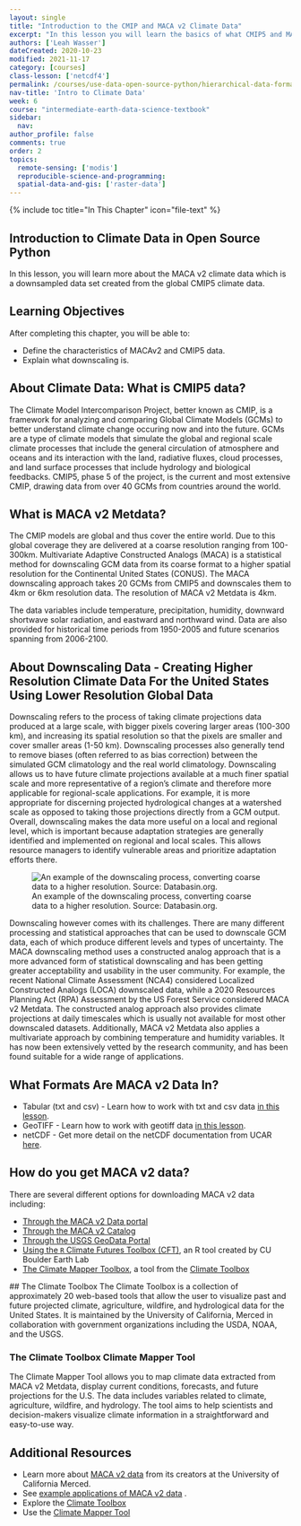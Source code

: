 ```yaml
---
layout: single
title: "Introduction to the CMIP and MACA v2 Climate Data"
excerpt: "In this lesson you will learn the basics of what CMIP5 and MACA v 2 data are and how global climate data are downscaled to higher resolutions to support regional analysis."
authors: ['Leah Wasser']
dateCreated: 2020-10-23
modified: 2021-11-17
category: [courses]
class-lesson: ['netcdf4']
permalink: /courses/use-data-open-source-python/hierarchical-data-formats-hdf/intro-to-MACAv2-cmip5-data/
nav-title: 'Intro to Climate Data'
week: 6
course: "intermediate-earth-data-science-textbook"
sidebar:
  nav:
author_profile: false
comments: true
order: 2
topics:
  remote-sensing: ['modis']
  reproducible-science-and-programming:
  spatial-data-and-gis: ['raster-data']
---
```


{% include toc title="In This Chapter" icon="file-text" %}

<div class='notice--success' markdown="1">

## <i class="fa fa-ship" aria-hidden="true"></i> Introduction to Climate Data in Open Source Python 

In this lesson, you will learn more about the MACA v2 climate data which is a downsampled data set 
created from the global CMIP5 climate data. 

## <i class="fa fa-graduation-cap" aria-hidden="true"></i> Learning Objectives

After completing this chapter, you will be able to:

* Define the characteristics of MACAv2 and CMIP5 data.
* Explain what downscaling is.

</div>

## About Climate Data: What is CMIP5 data?
The Climate Model Intercomparison Project, better known as CMIP, is a framework for analyzing and comparing Global Climate Models (GCMs) to better understand climate change occuring now and into the future. GCMs are a type of climate models that simulate the global and regional scale climate processes that include the general circulation of atmosphere and oceans and its interaction with the land, radiative fluxes, cloud processes, and land surface processes that include hydrology and biological feedbacks. CMIP5, phase 5 of the project, is the current and most extensive CMIP, drawing data from over 40 GCMs from countries around the world. 

## What is MACA v2 Metdata?
The CMIP models are global and thus cover the entire world. Due to this global coverage they are delivered at a coarse resolution ranging from 100-300km. Multivariate Adaptive Constructed Analogs (MACA) is a statistical method for downscaling GCM data from its coarse format to a higher spatial resolution for the Continental United States (CONUS). The MACA downscaling approach takes 20 GCMs from CMIP5 and downscales them to 4km or 6km resolution data. The resolution of MACA v2 Metdata is 4km. 

The data variables include temperature, precipitation, humidity, downward shortwave solar radiation, and eastward and northward wind. Data are also provided for historical time periods from 1950-2005 and future scenarios spanning from 2006-2100.

## About Downscaling Data - Creating Higher Resolution Climate Data For the United States Using Lower Resolution Global Data

Downscaling refers to the process of taking climate projections data produced at a large scale, with bigger pixels covering larger areas (100-300 km), and increasing its spatial resolution so that the pixels are smaller and cover smaller areas (1-50 km). Downscaling processes also generally tend to remove biases (often referred to as bias correction) between the simulated GCM climatology and the real world climatology. Downscaling allows us to have future climate projections available at a much finer spatial  scale and more representative of a region’s climate and therefore more applicable for regional-scale applications. For example, it is more appropriate for discerning projected hydrological changes at a watershed scale  as opposed to taking those projections directly from a GCM output. Overall, downscaling makes the data more useful on a local and regional level, which is important because adaptation strategies are generally identified and implemented on regional and local scales. This allows resource managers to identify vulnerable areas and prioritize adaptation efforts there. 

<figure>

<img src = "{{ site.url }}/images/earth-analytics/climate-data/downscale-climate-data-met.jpg" alt = "An example of the downscaling process, converting coarse data to a higher resolution. Source: Databasin.org.">
<figcaption>An example of the downscaling process, converting coarse data to a higher resolution. Source: Databasin.org. </figcaption>

</figure>

Downscaling however comes with its challenges. There are many different processing and statistical approaches that can be used to downscale GCM data, each of which produce different levels and types of uncertainty. The MACA downscaling method uses a constructed analog approach that is a more advanced form of statistical downscaling and has been getting greater acceptability and usability in the user community. For example, the recent National Climate Assessment (NCA4) considered Localized Constructed Analogs (LOCA) downscaled data, while a 2020 Resources Planning Act (RPA) Assessment by the US Forest Service considered MACA v2 Metdata. The constructed analog approach also provides climate projections at daily timescales which is usually not available for most other downscaled datasets. Additionally, MACA v2 Metdata also applies  a  multivariate approach by combining temperature and humidity variables. It has now been extensively vetted by the research community, and has been found suitable for a wide range of applications.


## What Formats Are MACA v2 Data In?

* Tabular (txt and csv) - Learn how to work with txt and csv data <a href="https://www.earthdatascience.org/courses/intro-to-earth-data-science/file-formats/use-text-files/use-tabular-data/">in this lesson</a>.
* GeoTIFF - Learn how to work with geotiff data  <a href="https://www.earthdatascience.org/courses/use-data-open-source-python/intro-raster-data-python/fundamentals-raster-data/intro-to-the-geotiff-file-format/">in this lesson</a>.
* netCDF - Get more detail on the netCDF documentation from UCAR <a href="https://www.unidata.ucar.edu/software/netcdf/docs/netcdf_introduction.html" target="_blank">here</a>.



## How do you get MACA v2 data?

There are several different options for downloading MACA v2 data including:

* <a href="https://climate.northwestknowledge.net/MACA/data_portal.php" target="_blank">Through the MACA v2 Data portal </a>
* <a href="http://thredds.northwestknowledge.net:8080/thredds/reacch_climate_CMIP5_aggregated_macav2_monthly_catalog.html" target="_blank">Through the MACA v2 Catalog </a>
* <a href="https://cida.usgs.gov/gdp/client/#!catalog/gdp/dataset/5752f2d9e4b053f0edd15628" target=”_blank”>Through the USGS GeoData Portal </a>
* <a href="https://github.com/earthlab/cft" target="_blank">Using the `R` Climate Futures Toolbox (CFT)</a>, an R tool created by CU Boulder Earth Lab
* <a href="https://climatetoolbox.org/tool/Climate-Mapper">The Climate Mapper Toolbox</a>, a tool from the <a href="https://climatetoolbox.org/" target="_blank">Climate Toolbox</a>

<div class="notice--warning" markdown="1">
## The Climate Toolbox
The Climate Toolbox is a collection of approximately 20 web-based tools that allow the user to visualize past and future projected climate, agriculture, wildfire, and hydrological data for the United States. It is maintained by the University of California, Merced in collaboration with government organizations including the USDA, NOAA, and the USGS.

### The Climate Toolbox Climate Mapper Tool
The Climate Mapper Tool allows you to map climate data extracted from MACA v2 Metdata, display current conditions, forecasts, and future projections for the U.S. The data includes variables related to climate, agriculture, wildfire, and hydrology. The tool aims to help scientists and decision-makers visualize climate information in a straightforward and easy-to-use way. 

</div>

<div class="notice--info" markdown="1">

## Additional Resources  

* Learn more about <a href="http://www.climatologylab.org/maca.html" target=”_blank”>MACA v2 data</a> from its creators at the University of California Merced.
* See <a href="https://www.earthdatascience.org/cft/articles/cft-intro.html">example applications of MACA v2 data</a> .
* Explore the <a href="https://climatetoolbox.org/" target=”_blank”>Climate Toolbox</a>
* Use the <a href="https://climatetoolbox.org/tool/Climate-Mapper" target=”_blank”>Climate Mapper Tool</a>

</div>


